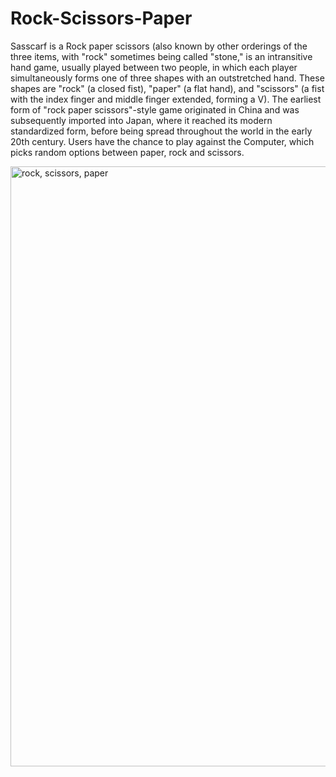 # Rock-Scissors-Paper
Sasscarf is a Rock paper scissors (also known by other orderings of the three items, with "rock" sometimes being called "stone," is an intransitive hand game, usually played between two people, in which each player simultaneously forms one of three shapes with an outstretched hand. These shapes are "rock" (a closed fist), "paper" (a flat hand), and "scissors" (a fist with the index finger and middle finger extended, forming a V). The earliest form of "rock paper scissors"-style game originated in China and was subsequently imported into Japan, where it reached its modern standardized form, before being spread throughout the world in the early 20th century.
Users have the chance to play against the Computer, which picks random options between paper, rock and scissors.


<img width="960" alt="rock, scissors, paper" src="https://github.com/caleb1711/Rock-Scissors-Paper/assets/130179631/a31eda77-a036-4f26-a199-2964322d7a4a">

